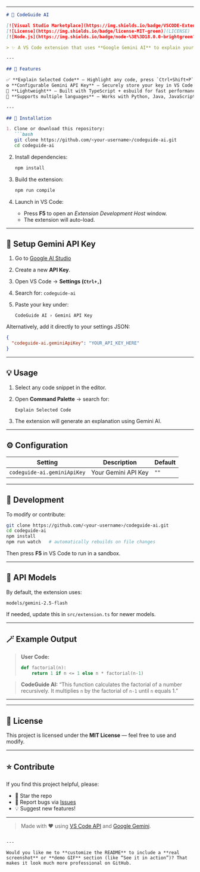 

---

````markdown
# 🧠 CodeGuide AI

[![Visual Studio Marketplace](https://img.shields.io/badge/VSCODE-Extension-blue?logo=visualstudiocode)](https://marketplace.visualstudio.com/)
[![License](https://img.shields.io/badge/license-MIT-green)](LICENSE)
[![Node.js](https://img.shields.io/badge/node-%3E%3D18.0.0-brightgreen?logo=node.js)](https://nodejs.org)

> ✨ A VS Code extension that uses **Google Gemini AI** to explain your selected code directly inside VS Code.

---

## 🚀 Features

✅ **Explain Selected Code** — Highlight any code, press `Ctrl+Shift+P`, run **"Explain Selected Code"**, and get an AI-powered explanation.  
⚙️ **Configurable Gemini API Key** — Securely store your key in VS Code settings.  
🧩 **Lightweight** — Built with TypeScript + esbuild for fast performance.  
🧠 **Supports multiple languages** — Works with Python, Java, JavaScript, and more.

---

## 🧰 Installation

1. Clone or download this repository:
   ```bash
   git clone https://github.com/<your-username>/codeguide-ai.git
   cd codeguide-ai
````

2. Install dependencies:

   ```bash
   npm install
   ```

3. Build the extension:

   ```bash
   npm run compile
   ```

4. Launch in VS Code:

   * Press **F5** to open an *Extension Development Host* window.
   * The extension will auto-load.

---

## 🔑 Setup Gemini API Key

1. Go to [Google AI Studio](https://aistudio.google.com/app/apikey)
2. Create a new **API Key**.
3. Open VS Code → **Settings (`Ctrl+,`)**
4. Search for: `codeguide-ai`
5. Paste your key under:

   ```
   CodeGuide AI › Gemini API Key
   ```

Alternatively, add it directly to your settings JSON:

```json
{
  "codeguide-ai.geminiApiKey": "YOUR_API_KEY_HERE"
}
```

---

## 💡 Usage

1. Select any code snippet in the editor.
2. Open **Command Palette** → search for:

   ```
   Explain Selected Code
   ```
3. The extension will generate an explanation using Gemini AI.

---

## ⚙️ Configuration

| Setting                     | Description         | Default |
| --------------------------- | ------------------- | ------- |
| `codeguide-ai.geminiApiKey` | Your Gemini API Key | `""`    |

---

## 🧩 Development

To modify or contribute:

```bash
git clone https://github.com/<your-username>/codeguide-ai.git
cd codeguide-ai
npm install
npm run watch   # automatically rebuilds on file changes
```

Then press **F5** in VS Code to run in a sandbox.

---

## 🧠 API Models

By default, the extension uses:

```
models/gemini-2.5-flash
```

If needed, update this in `src/extension.ts` for newer models.

---

## 🪄 Example Output

> **User Code:**
>
> ```python
> def factorial(n):
>     return 1 if n <= 1 else n * factorial(n-1)
> ```

> **CodeGuide AI:**
> “This function calculates the factorial of a number recursively.
> It multiplies `n` by the factorial of `n-1` until `n` equals 1.”

---


---

## 📜 License

This project is licensed under the **MIT License** — feel free to use and modify.

---

## ⭐ Contribute

If you find this project helpful, please:

* 🌟 Star the repo
* 🐛 Report bugs via [Issues](https://github.com/<your-username>/codeguide-ai/issues)
* 💡 Suggest new features!

---

> Made with ❤️ using [VS Code API](https://code.visualstudio.com/api) and [Google Gemini](https://aistudio.google.com).

```

---

Would you like me to **customize the README** to include a **real screenshot** or **demo GIF** section (like “See it in action”)? That makes it look much more professional on GitHub.
```
